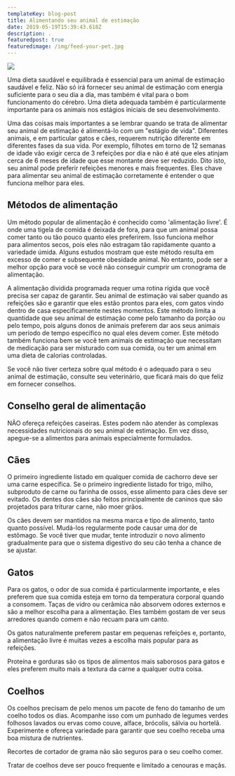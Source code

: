 ```yaml
---
templateKey: blog-post
title: Alimentando seu animal de estimação
date: 2019-05-19T15:39:43.618Z
description: .
featuredpost: true
featuredimage: /img/feed-your-pet.jpg
---
```

![](/img/feed-your-pet.jpg)

Uma dieta saudável e equilibrada é essencial para um animal de estimação saudável e feliz. Não só irá fornecer seu animal de estimação com energia suficiente para o seu dia a dia, mas também é vital para o bom funcionamento do cérebro. Uma dieta adequada também é particularmente importante para os animais nos estágios iniciais de seu desenvolvimento.

Uma das coisas mais importantes a se lembrar quando se trata de alimentar seu animal de estimação é alimentá-lo com um "estágio de vida". Diferentes animais, e em particular gatos e cães, requerem nutrição diferente em diferentes fases da sua vida. Por exemplo, filhotes em torno de 12 semanas de idade vão exigir cerca de 3 refeições por dia e não é até que eles atinjam cerca de 6 meses de idade que esse montante deve ser reduzido. Dito isto, seu animal pode preferir refeições menores e mais frequentes. Eles chave para alimentar seu animal de estimação corretamente é entender o que funciona melhor para eles.

## Métodos de alimentação

Um método popular de alimentação é conhecido como 'alimentação livre'. É onde uma tigela de comida é deixada de fora, para que um animal possa comer tanto ou tão pouco quanto eles preferirem. Isso funciona melhor para alimentos secos, pois eles não estragam tão rapidamente quanto a variedade úmida. Alguns estudos mostram que este método resulta em excesso de comer e subsequente obesidade animal. No entanto, pode ser a melhor opção para você se você não conseguir cumprir um cronograma de alimentação.

A alimentação dividida programada requer uma rotina rígida que você precisa ser capaz de garantir. Seu animal de estimação vai saber quando as refeições são e garantir que eles estão prontos para eles, com gatos vindo dentro de casa especificamente nestes momentos. Este método limita a quantidade que seu animal de estimação come pelo tamanho da porção ou pelo tempo, pois alguns donos de animais preferem dar aos seus animais um período de tempo específico no qual eles devem comer. Este método também funciona bem se você tem animais de estimação que necessitam de medicação para ser misturado com sua comida, ou ter um animal em uma dieta de calorias controladas. 

Se você não tiver certeza sobre qual método é o adequado para o seu animal de estimação, consulte seu veterinário, que ficará mais do que feliz em fornecer conselhos.

## Conselho geral de alimentação

NÃO ofereça refeições caseiras. Estes podem não atender às complexas necessidades nutricionais do seu animal de estimação. Em vez disso, apegue-se a alimentos para animais especialmente formulados.

## Cães

O primeiro ingrediente listado em qualquer comida de cachorro deve ser uma carne específica. Se o primeiro ingrediente listado for trigo, milho, subproduto de carne ou farinha de ossos, esse alimento para cães deve ser evitado. Os dentes dos cães são feitos principalmente de caninos que são projetados para triturar carne, não moer grãos. 

Os cães devem ser mantidos na mesma marca e tipo de alimento, tanto quanto possível. Mudá-los regularmente pode causar uma dor de estômago. Se você tiver que mudar, tente introduzir o novo alimento gradualmente para que o sistema digestivo do seu cão tenha a chance de se ajustar.

## Gatos

Para os gatos, o odor de sua comida é particularmente importante, e eles preferem que sua comida esteja em torno da temperatura corporal quando a consomem. Taças de vidro ou cerâmica não absorvem odores externos e são a melhor escolha para a alimentação. Eles também gostam de ver seus arredores quando comem e não recuam para um canto. 

Os gatos naturalmente preferem pastar em pequenas refeições e, portanto, a alimentação livre é muitas vezes a escolha mais popular para as refeições. 

Proteína e gorduras são os tipos de alimentos mais saborosos para gatos e eles preferem muito mais a textura da carne a qualquer outra coisa.

## Coelhos

Os coelhos precisam de pelo menos um pacote de feno do tamanho de um coelho todos os dias. Acompanhe isso com um punhado de legumes verdes folhosos lavados ou ervas como couve, alface, brócolis, sálvia ou hortelã. Experimente e ofereça variedade para garantir que seu coelho receba uma boa mistura de nutrientes. 

Recortes de cortador de grama não são seguros para o seu coelho comer. 

Tratar de coelhos deve ser pouco frequente e limitado a cenouras e maçãs.
